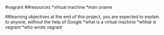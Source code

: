#vagrant
##resources
*virtual machine
*man uname

##learning objectives
at the end of this project, you are expected to explain to anyone, without the help of Google
*what is a virtual machine
*whhat is vagrant
*who wrote vagrant
